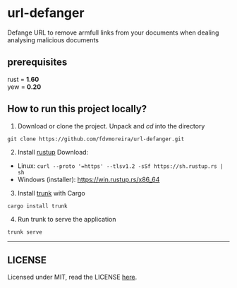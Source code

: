 # url-defanger
Defange URL to remove armfull links from your documents when dealing analysing malicious documents

## prerequisites
rust = **1.60**  
yew = **0.20**

## How to run this project locally?

1. Download or clone the project. Unpack and *cd* into the directory
```
git clone https://github.com/fdvmoreira/url-defanger.git
```

2. Install [rustup](https://rustup.rs)
Download:
- Linux: `curl --proto '=https' --tlsv1.2 -sSf https://sh.rustup.rs | sh`
- Windows (installer): https://win.rustup.rs/x86_64

3. Install [trunk](https://trunkrs.dev) with Cargo
```
cargo install trunk
```

4. Run trunk to serve the application
```
trunk serve
```

---


## LICENSE
Licensed under MIT, read the LICENSE [here](./LICENSE.md).
